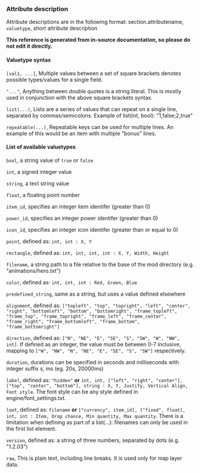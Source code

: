 ### Attribute description
Attribute descriptions are in the following format: section.attributename, `valuetype`, short attribute description

**This reference is generated from in-source documentation, so please do not edit it directly.**

#### Valuetype syntax

`[val1, ...]`, Multiple values between a set of square brackets denotes possible types/values for a single field.

`"..."`, Anything between double quotes is a string literal. This is mostly used in conjunction with the above square brackets syntax.

`list(...)`, Lists are a series of values that can repeat on a single line, separated by commas/semicolons. Example of list(int, bool): "1,false;2,true"

`repeatable(...)`, Repeatable keys can be used for multiple lines. An example of this would be an item with multiple "bonus" lines.

#### List of available valuetypes

`bool`, a string value of `true` or `false`

`int`, a signed integer value

`string`, a text string value

`float`, a floating point number

`item_id`, specifies an integer item identifer (greater than 0)

`power_id`, specifies an integer power identifer (greater than 0)

`icon_id`, specifies an integer icon identifer (greater than or equal to 0)

`point`, defined as: `int, int : X, Y`

`rectangle`, defined as: `int, int, int, int : X, Y, Width, Height`

`filename`, a string path to a file relative to the base of the mod directory (e.g. "animations/hero.txt")

`color`, defined as: `int, int, int : Red, Green, Blue`

`predefined_string`, same as a string, but uses a value defined elsewhere

`alignment`, defined as: `["topleft", "top", "topright", "left", "center", "right", "bottomleft", "bottom", "bottomright", "frame_topleft", "frame_top", "frame_topright", "frame_left", "frame_center", "frame_right", "frame_bottomleft", "frame_bottom", "frame_bottomright"]`

`direction`, defined as: `["N", "NE", "E", "SE", "S", "SW", "W", "NW", int]`. If defined as an integer, the value must be between 0-7 inclusive, mapping to `["W", "NW", "N", "NE", "E", "SE", "S", "SW"]` respectively.

`duration`, durations can be specified in seconds and milliseconds with integer suffix s, ms (eg. 20s, 20000ms)

`label`, defined as: `"hidden"` **or** `int, int, ["left", "right", "center"], ["top", "center", "bottom"], string : X, Y, Justify, Vertical Align, Font style`. The font style can be any style defined in engine/font\_settings.txt.

`loot`, defined as: `filename` **or** `["currency", item_id], ["fixed", float], int, int : Item, Drop chance, Min quantity, Max quantity`. There is a limitation when defining as part of a list(...): filenames can only be used in the first list element.

`version`, defined as: a string of three numbers, separated by dots (e.g. "1.2.03")

`raw`, This is plain text, including line breaks. It is used only for map layer data.


